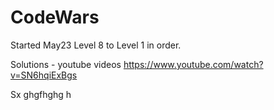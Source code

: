 # CodeWars

Started May23  Level 8 to Level 1 in order.



Solutions - youtube videos
https://www.youtube.com/watch?v=SN6hqiExBgs

Sx
ghgfhghg
h
